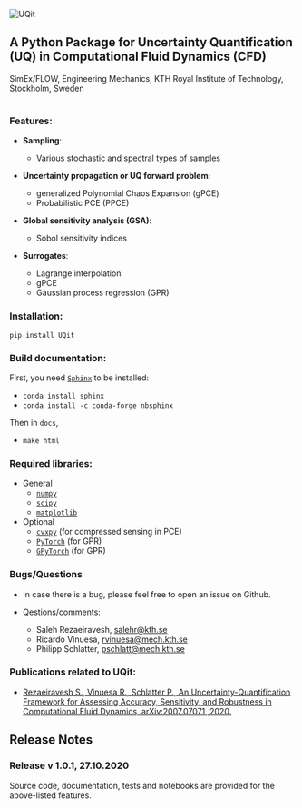 ![`UQit`](./docs/source/_static/uqit_logo.png?style=centerme)

## A Python Package for Uncertainty Quantification (UQ) in Computational Fluid Dynamics (CFD)
SimEx/FLOW, Engineering Mechanics, KTH Royal Institute of Technology, Stockholm, Sweden <br/>
#

### Features:
* **Sampling**:
  - Various stochastic and spectral types of samples

* **Uncertainty propagation or UQ forward problem**: 
  - generalized Polynomial Chaos Expansion (gPCE)
  - Probabilistic PCE (PPCE)

* **Global sensitivity analysis (GSA)**:
  - Sobol sensitivity indices

* **Surrogates**:
  - Lagrange interpolation
  - gPCE
  - Gaussian process regression (GPR) 

### Installation:
`pip install UQit`

### Build documentation:
First, you need [`Sphinx`](https://www.sphinx-doc.org/en/master/) to be installed: 
* `conda install sphinx`
* `conda install -c conda-forge nbsphinx`

Then in `docs`,
* `make html`

### Required libraries:
 * General  
   - [`numpy`](https://numpy.org/)
   - [`scipy`](https://www.scipy.org/)
   - [`matplotlib`](https://matplotlib.org/)
 * Optional
   - [`cvxpy`](https://www.cvxpy.org/) (for compressed sensing in PCE)
   - [`PyTorch`](https://pytorch.org/) (for GPR)
   - [`GPyTorch`](https://gpytorch.ai/) (for GPR)

### Bugs/Questions
* In case there is a bug, please feel free to open an issue on Github. 

* Qestions/comments:
  - Saleh Rezaeiravesh, salehr@kth.se <br/>
  - Ricardo Vinuesa, rvinuesa@mech.kth.se 
  - Philipp Schlatter, pschlatt@mech.kth.se <br/>

### Publications related to UQit:
* [Rezaeiravesh S., Vinuesa R., Schlatter P., An Uncertainty-Quantification Framework for Assessing Accuracy, Sensitivity, and Robustness in Computational Fluid Dynamics, arXiv:2007.07071, 2020.](https://arxiv.org/abs/2007.07071)

## Release Notes
### Release v 1.0.1, 27.10.2020
Source code, documentation, tests and notebooks are provided for the above-listed features. 

